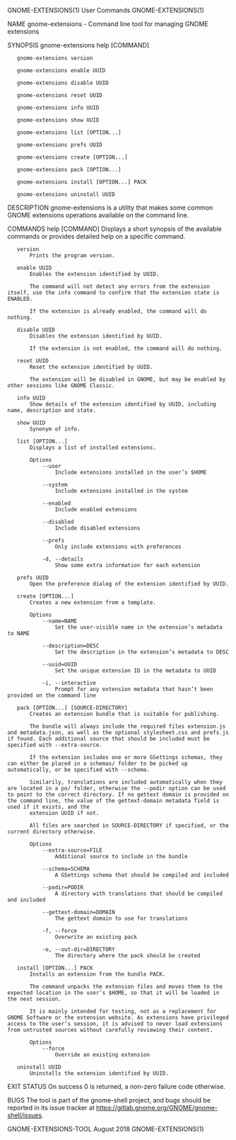 GNOME-EXTENSIONS(1)                                                                                                                                  User Commands                                                                                                                                  GNOME-EXTENSIONS(1)

NAME
       gnome-extensions - Command line tool for managing GNOME extensions

SYNOPSIS
       gnome-extensions help [COMMAND]

       gnome-extensions version

       gnome-extensions enable UUID

       gnome-extensions disable UUID

       gnome-extensions reset UUID

       gnome-extensions info UUID

       gnome-extensions show UUID

       gnome-extensions list [OPTION...]

       gnome-extensions prefs UUID

       gnome-extensions create [OPTION...]

       gnome-extensions pack [OPTION...]

       gnome-extensions install [OPTION...] PACK

       gnome-extensions uninstall UUID

DESCRIPTION
       gnome-extensions is a utility that makes some common GNOME extensions operations available on the command line.

COMMANDS
       help [COMMAND]
           Displays a short synopsis of the available commands or provides detailed help on a specific command.

       version
           Prints the program version.

       enable UUID
           Enables the extension identified by UUID.

           The command will not detect any errors from the extension itself, use the info command to confirm that the extension state is ENABLED.

           If the extension is already enabled, the command will do nothing.

       disable UUID
           Disables the extension identified by UUID.

           If the extension is not enabled, the command will do nothing.

       reset UUID
           Reset the extension identified by UUID.

           The extension will be disabled in GNOME, but may be enabled by other sessions like GNOME Classic.

       info UUID
           Show details of the extension identified by UUID, including name, description and state.

       show UUID
           Synonym of info.

       list [OPTION...]
           Displays a list of installed extensions.

           Options
               --user
                   Include extensions installed in the user’s $HOME

               --system
                   Include extensions installed in the system

               --enabled
                   Include enabled extensions

               --disabled
                   Include disabled extensions

               --prefs
                   Only include extensions with preferences

               -d, --details
                   Show some extra information for each extension

       prefs UUID
           Open the preference dialog of the extension identified by UUID.

       create [OPTION...]
           Creates a new extension from a template.

           Options
               --name=NAME
                   Set the user-visible name in the extension’s metadata to NAME

               --description=DESC
                   Set the description in the extension’s metadata to DESC

               --uuid=UUID
                   Set the unique extension ID in the metadata to UUID

               -i, --interactive
                   Prompt for any extension metadata that hasn’t been provided on the command line

       pack [OPTION...] [SOURCE-DIRECTORY]
           Creates an extension bundle that is suitable for publishing.

           The bundle will always include the required files extension.js and metadata.json, as well as the optional stylesheet.css and prefs.js if found. Each additional source that should be included must be specified with --extra-source.

           If the extension includes one or more GSettings schemas, they can either be placed in a schemas/ folder to be picked up automatically, or be specified with --schema.

           Similarily, translations are included automatically when they are located in a po/ folder, otherwise the --podir option can be used to point to the correct directory. If no gettext domain is provided on the command line, the value of the gettext-domain metadata field is used if it exists, and the
           extension UUID if not.

           All files are searched in SOURCE-DIRECTORY if specified, or the current directory otherwise.

           Options
               --extra-source=FILE
                   Additional source to include in the bundle

               --schema=SCHEMA
                   A GSettings schema that should be compiled and included

               --podir=PODIR
                   A directory with translations that should be compiled and included

               --gettext-domain=DOMAIN
                   The gettext domain to use for translations

               -f, --force
                   Overwrite an existing pack

               -o, --out-dir=DIRECTORY
                   The directory where the pack should be created

       install [OPTION...] PACK
           Installs an extension from the bundle PACK.

           The command unpacks the extension files and moves them to the expected location in the user’s $HOME, so that it will be loaded in the next session.

           It is mainly intended for testing, not as a replacement for GNOME Software or the extension website. As extensions have privileged access to the user’s session, it is advised to never load extensions from untrusted sources without carefully reviewing their content.

           Options
               --force
                   Override an existing extension

       uninstall UUID
           Uninstalls the extension identified by UUID.

EXIT STATUS
       On success 0 is returned, a non-zero failure code otherwise.

BUGS
       The tool is part of the gnome-shell project, and bugs should be reported in its issue tracker at https://gitlab.gnome.org/GNOME/gnome-shell/issues.

GNOME-EXTENSIONS-TOOL                                                                                                                                 August 2018                                                                                                                                   GNOME-EXTENSIONS(1)
